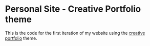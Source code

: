 # Personal Site - Creative Portfolio theme

This is the code for the first iteration of my website using the [creative portfolio](https://github.com/kishaningithub/hugo-creative-portfolio-theme) theme.
